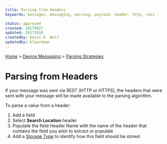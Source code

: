 ```yaml
---
title: Parsing from Headers
keywords: messages, messaging, parsing, payload, header, http, rest

status: approved
created: 20170927
updated: 20171010
createdby: Kevin D. Wolf
updatedby: klworkman
---
```

[Home](../../Index.md) > [Device Messaging](../Index.md) > [Parsing Strategies](ParsingStrategies.md)

# Parsing from Headers

If your message was sent via REST (HTTP or HTTPS), the headers that were sent with your message will be made available to the parsing algorithm.

To parse a value from a header:
1.  Add a field
2.  Select **Search Location** header
3.  Populate the field Header Name with the name of the header that contains the field you wish to extract or populate
4.  Add a [Storage Type](../TypeSystem/Index.md) to identify how this field should be stored
